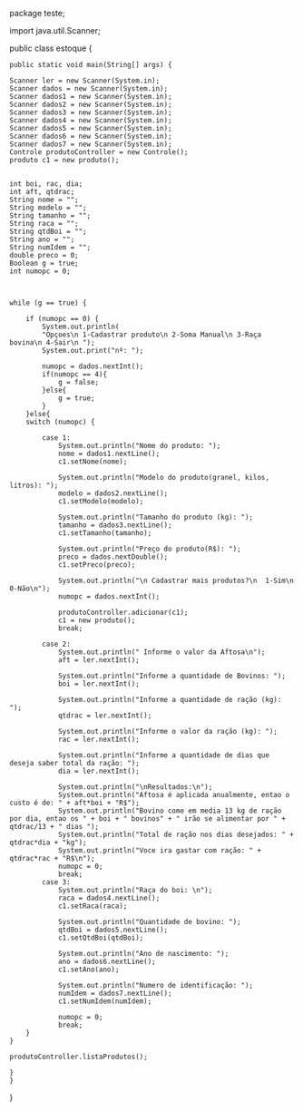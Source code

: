 package teste;

import java.util.Scanner;

public class estoque {
    
    public static void main(String[] args) {
        
    Scanner ler = new Scanner(System.in); 
    Scanner dados = new Scanner(System.in);
    Scanner dados1 = new Scanner(System.in);            
    Scanner dados2 = new Scanner(System.in);
    Scanner dados3 = new Scanner(System.in);
    Scanner dados4 = new Scanner(System.in);
    Scanner dados5 = new Scanner(System.in);
    Scanner dados6 = new Scanner(System.in);
    Scanner dados7 = new Scanner(System.in);
    Controle produtoController = new Controle();
    produto c1 = new produto();
    
    
    int boi, rac, dia;
    int aft, qtdrac;
    String nome = "";
    String modelo = "";
    String tamanho = "";
    String raca = "";
    String qtdBoi = "";
    String ano = "";
    String numIdem = "";
    double preco = 0;
    Boolean g = true;
    int numopc = 0;
   

    
    while (g == true) {
       
        if (numopc == 0) {
            System.out.println(
            "Opçoes\n 1-Cadastrar produto\n 2-Soma Manual\n 3-Raça bovina\n 4-Sair\n ");
            System.out.print("nº: ");
            
            numopc = dados.nextInt();
            if(numopc == 4){
                g = false;
            }else{
                g = true;
            }
        }else{
        switch (numopc) {

            case 1:
                System.out.println("Nome do produto: ");
                nome = dados1.nextLine();
                c1.setNome(nome);

                System.out.println("Modelo do produto(granel, kilos, litros): ");
                modelo = dados2.nextLine();
                c1.setModelo(modelo);

                System.out.println("Tamanho do produto (kg): ");
                tamanho = dados3.nextLine();
                c1.setTamanho(tamanho);

                System.out.println("Preço do produto(R$): ");
                preco = dados.nextDouble();
                c1.setPreco(preco);

                System.out.println("\n Cadastrar mais produtos?\n  1-Sim\n  0-Não\n");
                numopc = dados.nextInt();

                produtoController.adicionar(c1);
                c1 = new produto();
                break;
               
            case 2: 
                System.out.println(" Informe o valor da Aftosa\n");
                aft = ler.nextInt();

                System.out.println("Informe a quantidade de Bovinos: ");
                boi = ler.nextInt(); 

                System.out.println("Informe a quantidade de ração (kg): ");
                qtdrac = ler.nextInt();

                System.out.println("Informe o valor da ração (kg): ");
                rac = ler.nextInt(); 

                System.out.println("Informe a quantidade de dias que deseja saber total da ração: ");
                dia = ler.nextInt(); 

                System.out.println("\nResultados:\n");
                System.out.println("Aftosa é aplicada anualmente, entao o custo é de: " + aft*boi + "R$");
                System.out.println("Bovino come em media 13 kg de ração por dia, entao os " + boi + " bovinos" + " irão se alimentar por " + qtdrac/13 + " dias ");
                System.out.println("Total de ração nos dias desejados: " + qtdrac*dia + "kg");
                System.out.println("Voce ira gastar com ração: " + qtdrac*rac + "R$\n");
                numopc = 0;
                break;
            case 3: 
                System.out.println("Raça do boi: \n");
                raca = dados4.nextLine();
                c1.setRaca(raca);
                   
                System.out.println("Quantidade de bovino: ");
                qtdBoi = dados5.nextLine();
                c1.setQtdBoi(qtdBoi);
                
                System.out.println("Ano de nascimento: ");
                ano = dados6.nextLine();
                c1.setAno(ano);

                System.out.println("Numero de identificação: ");
                numIdem = dados7.nextLine();
                c1.setNumIdem(numIdem);
                
                numopc = 0;
                break;
        }
    }
    
    produtoController.listaProdutos();
    
    }
    }

}
